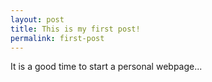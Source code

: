 ```yaml
---
layout: post
title: This is my first post!
permalink: first-post
---
```


It is a good time to start a personal webpage...
